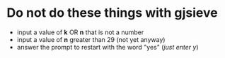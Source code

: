 # Do not do these things with gjsieve #

  * input a value of **k** OR **n** that is not a number
  * input a value of **n** greater than 29 (not yet anyway)
  * answer the prompt to restart with the word "yes" (_just enter y_)